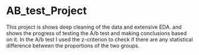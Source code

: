 # AB_test_Project

This project is shows deep cleaning of the data and extensive EDA. and shows the progress of testing the A/b test and making conclusions based on it. In the A/b test I used the z-criterion to check if there are any statistical difference between the proportions of the two groups.

